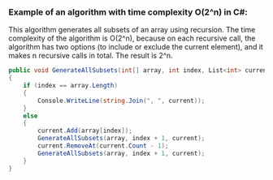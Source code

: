 ### Example of an algorithm with time complexity O(2^n) in C#:

This algorithm generates all subsets of an array using recursion. The time complexity of the algorithm is O(2^n), because on each recursive call, the algorithm has two options (to include or exclude the current element), and it makes n recursive calls in total. The result is 2^n.

```csharp
public void GenerateAllSubsets(int[] array, int index, List<int> current)
{
    if (index == array.Length)
    {
        Console.WriteLine(string.Join(", ", current));
    }
    else
    {
        current.Add(array[index]);
        GenerateAllSubsets(array, index + 1, current);
        current.RemoveAt(current.Count - 1);
        GenerateAllSubsets(array, index + 1, current);
    }
}
```

